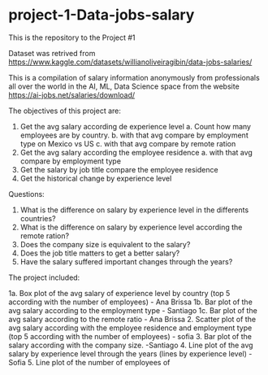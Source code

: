 # project-1-Data-jobs-salary
This is the repository to the Project #1 

Dataset was retrived from https://www.kaggle.com/datasets/willianoliveiragibin/data-jobs-salaries/ 

This is a compilation of salary information anonymously from professionals all over the world in the AI, ML, Data Science space from the website https://ai-jobs.net/salaries/download/

The objectives of this project are:

1. Get the  avg salary according de experience level
    a. Count how many employees are by country.
    b. with that avg compare by employment type on Mexico vs US
    c. with that avg compare by remote ration
2. Get the avg salary according the employee residence
    a. with that avg compare by employment type
3. Get the salary by job title compare the employee residence
4. Get the historical change by experience level

Questions:

1. What is the difference on salary by experience level in the differents countries?
2. What is the difference on salary by experience level according the remote ration?
3. Does the company size is equivalent to the salary?
4. Does the job title matters to get a better salary?
5. Have the salary suffered important changes through the years?


The project included:

1a. Box plot of the avg salary of experience level by country (top 5 according with the number of employees) - Ana Brissa
1b. Bar plot of the avg salary according to the employment type - Santiago
1c. Bar plot of the avg salary according to the remote ratio - Ana Brissa
2. Scatter plot of the avg salary according with the employee residence and employment type (top 5 according with the number of employees) - sofia
3. Bar plot of the salary according with the company size. -Santiago
4. Line plot of the avg salary by experience level through the years  (lines by experience level) - Sofia
5. Line plot of the number of employees of 


